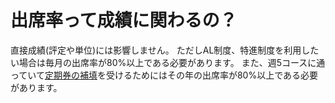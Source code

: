 # 出席率って成績に関わるの？

直接成績(評定や単位)には影響しません。
ただしAL制度、特進制度を利用したい場合は毎月の出席率が80%以上である必要があります。
また、週5コースに通っていて[定期券の補填](../commute/commuter-pass.md)を受けるためにはその年の出席率が80%以上である必要があります。